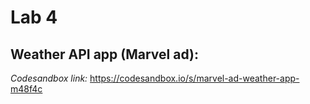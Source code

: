 # Lab 4

## Weather API app (Marvel ad):

*Codesandbox link:* https://codesandbox.io/s/marvel-ad-weather-app-m48f4c
